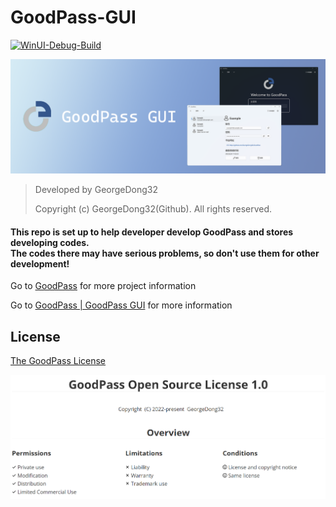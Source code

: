 # GoodPass-GUI

[![WinUI-Debug-Build](https://github.com/GeorgeDong32/GoodPass-v3/actions/workflows/WinUI-Debug-Build.yml/badge.svg)](https://github.com/GeorgeDong32/GoodPass-v3/actions/workflows/WinUI-Debug-Build.yml)

<p align="center">
  <img src="./img/GoodPass-GUI-bg1.png" alt="GoodPass" width="700">
</p>


> Developed by GeorgeDong32 
>
> Copyright (c) GeorgeDong32(Github). All rights reserved.

<h4>
This repo is set up to help developer develop GoodPass and stores developing codes.<br>
The codes there may have serious problems, so don't use them for other development!<br>
</h4>

Go to [GoodPass](https://github.com/GeorgeDong32/GoodPass) for more project information

Go to [GoodPass | GoodPass GUI](https://goodpass.georgedong.tech/GoodPass-GUI) for more information

## License
[The GoodPass License](https://github.com/GeorgeDong32/GoodPass/blob/main/LICENSE.md)

<p align="center">
    <img src="./img/GPOL_overview.png" width=700>
</p>
